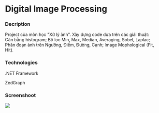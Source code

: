 ﻿# Digital Image Processing

### Decription

Project của môn học "Xử lý ảnh". Xây dựng code dựa trên các giải thuật: Cân bằng histogram; Bộ lọc Min, Max, Median, Averaging, Sobel, Laplac; Phân đoạn ảnh trên Ngưỡng, Điểm, Đường, Cạnh; Image Mophological (Fit, Hit).

### Technologies

.NET Framework

ZedGraph

### Screenshoot

<img src="https://imgur.com/kndskMB">